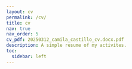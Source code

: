 ```yaml
---
layout: cv
permalink: /cv/
title: cv
nav: true
nav_order: 5
cv_pdf: 20250312_camila_castillo_cv.docx.pdf
description: A simple resume of my activites.
toc:
  sidebar: left
---
```

